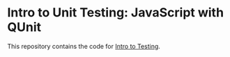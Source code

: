 # Intro to Unit Testing: JavaScript with QUnit

This repository contains the code for [Intro to Testing](http://feministy.github.io/testing).
